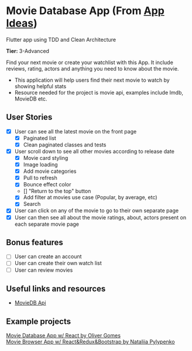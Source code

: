 # Movie Database App (From [App Ideas](https://github.com/florinpop17/app-ideas))

Flutter app using TDD and Clean Architecture

**Tier:** 3-Advanced

Find your next movie or create your watchlist with this App. It include reviews, rating, actors and anything you need to know about the movie.

-   This application will help users find their next movie to watch by showing helpful stats
-   Resource needed for the project is movie api, examples include Imdb, MovieDB etc.

## User Stories

-   [x] User can see all the latest movie on the front page
    -   [x] Paginated list
    -   [x] Clean paginated classes and tests
-   [x] User scroll down to see all other movies according to release date
    -   [x] Movie card styling
    -   [x] Image loading
    -   [x] Add movie categories
    -   [x] Pull to refresh
    -   [x] Bounce effect color
    -   [] "Return to the top" button
  -   [x] Add filter at movies use case (Popular, by average, etc)
  -   [x] Search
-   [x] User can click on any of the movie to go to their own separate page
-   [x] User can then see all about the movie ratings, about, actors present on each separate movie page

## Bonus features

-   [ ] User can create an account
-   [ ] User can create their own watch list
-   [ ] User can review movies

## Useful links and resources

-   [MovieDB Api](https://developers.themoviedb.org/3)

## Example projects

[Movie Database App w/ React by Oliver Gomes](http://phobic-heat.surge.sh/)  
[Movie Browser App w/ React&Redux&Bootstrap by Nataliia Pylypenko](https://api-cinema-10d15.firebaseapp.com/)
